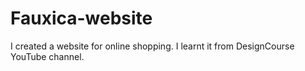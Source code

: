 # Fauxica-website
I created a website for online shopping. I learnt it from DesignCourse YouTube channel.
